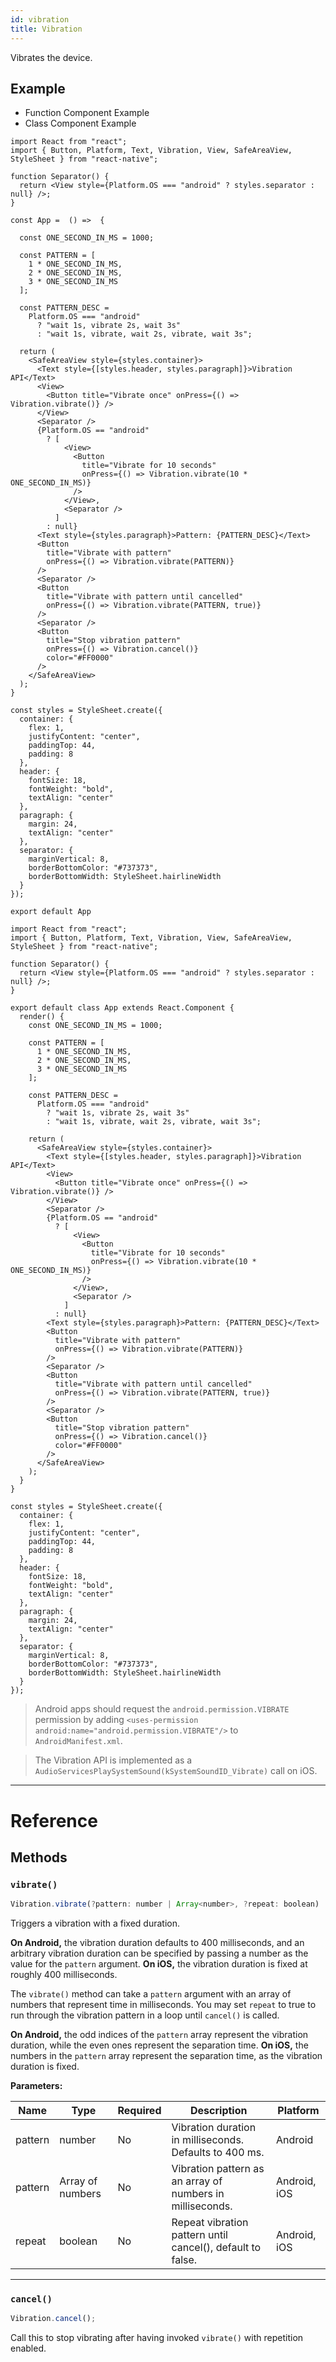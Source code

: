 ```yaml
---
id: vibration
title: Vibration
---
```


Vibrates the device.

## Example

<div class="toggler">
  <ul role="tablist" class="toggle-syntax">
    <li id="functional" class="button-functional" aria-selected="false" role="tab" tabindex="0" aria-controls="functionaltab" onclick="displayTabs('syntax', 'functional')">
      Function Component Example
    </li>
    <li id="classical" class="button-classical" aria-selected="false" role="tab" tabindex="0" aria-controls="classicaltab" onclick="displayTabs('syntax', 'classical')">
      Class Component Example
    </li>
  </ul>
</div>

<block class="functional syntax" />

```SnackPlayer name=Vibration&supportedPlatforms=ios,android
import React from "react";
import { Button, Platform, Text, Vibration, View, SafeAreaView, StyleSheet } from "react-native";

function Separator() {
  return <View style={Platform.OS === "android" ? styles.separator : null} />;
}

const App =  () =>  {

  const ONE_SECOND_IN_MS = 1000;

  const PATTERN = [
    1 * ONE_SECOND_IN_MS,
    2 * ONE_SECOND_IN_MS,
    3 * ONE_SECOND_IN_MS
  ];

  const PATTERN_DESC =
    Platform.OS === "android"
      ? "wait 1s, vibrate 2s, wait 3s"
      : "wait 1s, vibrate, wait 2s, vibrate, wait 3s";

  return (
    <SafeAreaView style={styles.container}>
      <Text style={[styles.header, styles.paragraph]}>Vibration API</Text>
      <View>
        <Button title="Vibrate once" onPress={() => Vibration.vibrate()} />
      </View>
      <Separator />
      {Platform.OS == "android"
        ? [
            <View>
              <Button
                title="Vibrate for 10 seconds"
                onPress={() => Vibration.vibrate(10 * ONE_SECOND_IN_MS)}
              />
            </View>,
            <Separator />
          ]
        : null}
      <Text style={styles.paragraph}>Pattern: {PATTERN_DESC}</Text>
      <Button
        title="Vibrate with pattern"
        onPress={() => Vibration.vibrate(PATTERN)}
      />
      <Separator />
      <Button
        title="Vibrate with pattern until cancelled"
        onPress={() => Vibration.vibrate(PATTERN, true)}
      />
      <Separator />
      <Button
        title="Stop vibration pattern"
        onPress={() => Vibration.cancel()}
        color="#FF0000"
      />
    </SafeAreaView>
  );
}

const styles = StyleSheet.create({
  container: {
    flex: 1,
    justifyContent: "center",
    paddingTop: 44,
    padding: 8
  },
  header: {
    fontSize: 18,
    fontWeight: "bold",
    textAlign: "center"
  },
  paragraph: {
    margin: 24,
    textAlign: "center"
  },
  separator: {
    marginVertical: 8,
    borderBottomColor: "#737373",
    borderBottomWidth: StyleSheet.hairlineWidth
  }
});

export default App
```

<block class="classical syntax" />

```SnackPlayer name=Vibration&supportedPlatforms=ios,android
import React from "react";
import { Button, Platform, Text, Vibration, View, SafeAreaView, StyleSheet } from "react-native";

function Separator() {
  return <View style={Platform.OS === "android" ? styles.separator : null} />;
}

export default class App extends React.Component {
  render() {
    const ONE_SECOND_IN_MS = 1000;

    const PATTERN = [
      1 * ONE_SECOND_IN_MS,
      2 * ONE_SECOND_IN_MS,
      3 * ONE_SECOND_IN_MS
    ];

    const PATTERN_DESC =
      Platform.OS === "android"
        ? "wait 1s, vibrate 2s, wait 3s"
        : "wait 1s, vibrate, wait 2s, vibrate, wait 3s";

    return (
      <SafeAreaView style={styles.container}>
        <Text style={[styles.header, styles.paragraph]}>Vibration API</Text>
        <View>
          <Button title="Vibrate once" onPress={() => Vibration.vibrate()} />
        </View>
        <Separator />
        {Platform.OS == "android"
          ? [
              <View>
                <Button
                  title="Vibrate for 10 seconds"
                  onPress={() => Vibration.vibrate(10 * ONE_SECOND_IN_MS)}
                />
              </View>,
              <Separator />
            ]
          : null}
        <Text style={styles.paragraph}>Pattern: {PATTERN_DESC}</Text>
        <Button
          title="Vibrate with pattern"
          onPress={() => Vibration.vibrate(PATTERN)}
        />
        <Separator />
        <Button
          title="Vibrate with pattern until cancelled"
          onPress={() => Vibration.vibrate(PATTERN, true)}
        />
        <Separator />
        <Button
          title="Stop vibration pattern"
          onPress={() => Vibration.cancel()}
          color="#FF0000"
        />
      </SafeAreaView>
    );
  }
}

const styles = StyleSheet.create({
  container: {
    flex: 1,
    justifyContent: "center",
    paddingTop: 44,
    padding: 8
  },
  header: {
    fontSize: 18,
    fontWeight: "bold",
    textAlign: "center"
  },
  paragraph: {
    margin: 24,
    textAlign: "center"
  },
  separator: {
    marginVertical: 8,
    borderBottomColor: "#737373",
    borderBottomWidth: StyleSheet.hairlineWidth
  }
});
```

<block class="endBlock syntax" />

> Android apps should request the `android.permission.VIBRATE` permission by adding `<uses-permission android:name="android.permission.VIBRATE"/>` to `AndroidManifest.xml`.

> The Vibration API is implemented as a `AudioServicesPlaySystemSound(kSystemSoundID_Vibrate)` call on iOS.

---

# Reference

## Methods

### `vibrate()`

```jsx
Vibration.vibrate(?pattern: number | Array<number>, ?repeat: boolean)
```

Triggers a vibration with a fixed duration.

**On Android,** the vibration duration defaults to 400 milliseconds, and an arbitrary vibration duration can be specified by passing a number as the value for the `pattern` argument. **On iOS,** the vibration duration is fixed at roughly 400 milliseconds.

The `vibrate()` method can take a `pattern` argument with an array of numbers that represent time in milliseconds. You may set `repeat` to true to run through the vibration pattern in a loop until `cancel()` is called.

**On Android,** the odd indices of the `pattern` array represent the vibration duration, while the even ones represent the separation time. **On iOS,** the numbers in the `pattern` array represent the separation time, as the vibration duration is fixed.

**Parameters:**

| Name    | Type             | Required | Description                                                | Platform     |
| ------- | ---------------- | -------- | ---------------------------------------------------------- | ------------ |
| pattern | number           | No       | Vibration duration in milliseconds. Defaults to 400 ms.    | Android      |
| pattern | Array of numbers | No       | Vibration pattern as an array of numbers in milliseconds.  | Android, iOS |
| repeat  | boolean          | No       | Repeat vibration pattern until cancel(), default to false. | Android, iOS |

---

### `cancel()`

```jsx
Vibration.cancel();
```

Call this to stop vibrating after having invoked `vibrate()` with repetition enabled.
